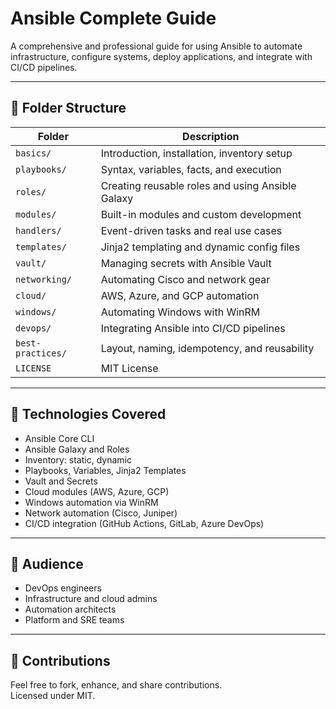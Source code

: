 
# Ansible Complete Guide

A comprehensive and professional guide for using Ansible to automate infrastructure, configure systems, deploy applications, and integrate with CI/CD pipelines.

---

## 📁 Folder Structure

| Folder              | Description |
|---------------------|-------------|
| `basics/`           | Introduction, installation, inventory setup |
| `playbooks/`        | Syntax, variables, facts, and execution |
| `roles/`            | Creating reusable roles and using Ansible Galaxy |
| `modules/`          | Built-in modules and custom development |
| `handlers/`         | Event-driven tasks and real use cases |
| `templates/`        | Jinja2 templating and dynamic config files |
| `vault/`            | Managing secrets with Ansible Vault |
| `networking/`       | Automating Cisco and network gear |
| `cloud/`            | AWS, Azure, and GCP automation |
| `windows/`          | Automating Windows with WinRM |
| `devops/`           | Integrating Ansible into CI/CD pipelines |
| `best-practices/`   | Layout, naming, idempotency, and reusability |
| `LICENSE`           | MIT License |

---

## 🚀 Technologies Covered

- Ansible Core CLI
- Ansible Galaxy and Roles
- Inventory: static, dynamic
- Playbooks, Variables, Jinja2 Templates
- Vault and Secrets
- Cloud modules (AWS, Azure, GCP)
- Windows automation via WinRM
- Network automation (Cisco, Juniper)
- CI/CD integration (GitHub Actions, GitLab, Azure DevOps)

---

## 👥 Audience

- DevOps engineers
- Infrastructure and cloud admins
- Automation architects
- Platform and SRE teams

---

## 🤝 Contributions

Feel free to fork, enhance, and share contributions.  
Licensed under MIT.
